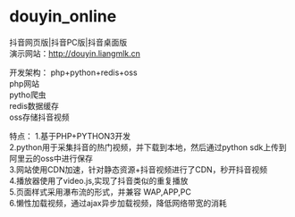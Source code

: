 # douyin_online
抖音网页版|抖音PC版|抖音桌面版   
演示网站：http://douyin.liangmlk.cn


开发架构：
  php+python+redis+oss  
  php网站  
  pytho爬虫  
  redis数据缓存  
  oss存储抖音视频  
  
特点：
  1.基于PHP+PYTHON3开发  
  2.python用于采集抖音的热门视频，并下载到本地，然后通过python sdk上传到阿里云的oss中进行保存  
  3.网站使用CDN加速，针对静态资源+抖音视频进行了CDN，秒开抖音视频  
  4.播放器使用了video.js,实现了抖音类似的重复播放  
  5.页面样式采用瀑布流的形式，并兼容 WAP,APP,PC  
  6.懒性加载视频，通过ajax异步加载视频，降低网络带宽的消耗  
 
